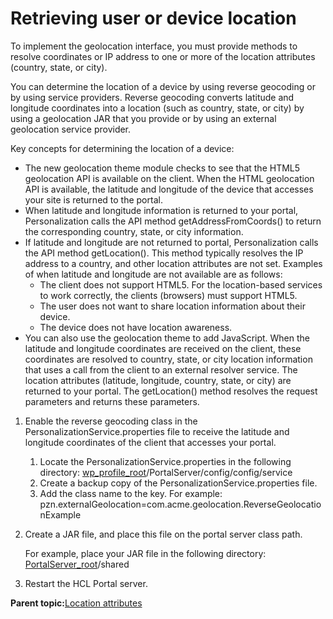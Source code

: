 # Retrieving user or device location

To implement the geolocation interface, you must provide methods to resolve coordinates or IP address to one or more of the location attributes \(country, state, or city\).

You can determine the location of a device by using reverse geocoding or by using service providers. Reverse geocoding converts latitude and longitude coordinates into a location \(such as country, state, or city\) by using a geolocation JAR that you provide or by using an external geolocation service provider.

Key concepts for determining the location of a device:

-   The new geolocation theme module checks to see that the HTML5 geolocation API is available on the client. When the HTML geolocation API is available, the latitude and longitude of the device that accesses your site is returned to the portal.
-   When latitude and longitude information is returned to your portal, Personalization calls the API method getAddressFromCoords\(\) to return the corresponding country, state, or city information.
-   If latitude and longitude are not returned to portal, Personalization calls the API method getLocation\(\). This method typically resolves the IP address to a country, and other location attributes are not set. Examples of when latitude and longitude are not available are as follows:
    -   The client does not support HTML5. For the location-based services to work correctly, the clients \(browsers\) must support HTML5.
    -   The user does not want to share location information about their device.
    -   The device does not have location awareness.
-   You can also use the geolocation theme to add JavaScript. When the latitude and longitude coordinates are received on the client, these coordinates are resolved to country, state, or city location information that uses a call from the client to an external resolver service. The location attributes \(latitude, longitude, country, state, or city\) are returned to your portal. The getLocation\(\) method resolves the request parameters and returns these parameters.

1.  Enable the reverse geocoding class in the PersonalizationService.properties file to receive the latitude and longitude coordinates of the client that accesses your portal.

    1.  Locate the PersonalizationService.properties in the following directory: [wp\_profile\_root](../reference/wpsdirstr.md#wp_profile_root)/PortalServer/config/config/service
    2.  Create a backup copy of the PersonalizationService.properties file.
    3.  Add the class name to the key. For example: pzn.externalGeolocation=com.acme.geolocation.ReverseGeolocationExample
2.  Create a JAR file, and place this file on the portal server class path.

    For example, place your JAR file in the following directory: [PortalServer\_root](../reference/wpsdirstr.md#wp_root)/shared

3.  Restart the HCL Portal server.


**Parent topic:**[Location attributes](../contarget/targeting_geo.md)

